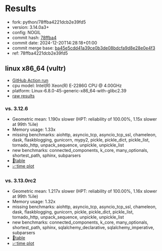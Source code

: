 # Results

- fork: python/78ffba4221dcb2e39fd5
- version: 3.14.0a3+
- config: NOGIL
- commit hash: [78ffba4](https://github.com/python/cpython/commit/78ffba4)
- commit date: 2024-12-20T14:28:18+01:00
- commit merge base: [ba45e5cdd41a39ce0b3de08bdcfa9d8e28e0e4f3](https://github.com/python/cpython/commit/ba45e5cdd41a39ce0b3de08bdcfa9d8e28e0e4f3)
- ref: 78ffba4221dcb2e39fd5

## linux x86_64 (vultr)

- [GitHub Action run](https://github.com/facebookexperimental/free-threading-benchmarking/actions/runs/12845644383)
- cpu model: Intel(R) Xeon(R) E-2286G CPU @ 4.00GHz
- platform: Linux-6.8.0-45-generic-x86_64-with-glibc2.39
- [raw results](bm-20241220-vultr-x86_64-python-78ffba4221dcb2e39fd5-3.14.0a3%2B-78ffba4.json)

### vs. 3.12.6

- Geometric mean: 1.190x slower (HPT: reliability of 100.00%, 1.15x slower at 99th %ile)
- Memory usage: 1.33x
- missing benchmarks: aiohttp, asyncio_tcp, asyncio_tcp_ssl, chameleon, dask, flaskblogging, gunicorn, mypy2, pickle, pickle_dict, pickle_list, tornado_http, unpack_sequence, unpickle, unpickle_list
- new benchmarks: connected_components, k_core, many_optionals, shortest_path, sphinx, subparsers
- [📄table](bm-20241220-vultr-x86_64-python-78ffba4221dcb2e39fd5-3.14.0a3%2B-78ffba4-vs-3.12.6.md)
- [📈time plot](bm-20241220-vultr-x86_64-python-78ffba4221dcb2e39fd5-3.14.0a3%2B-78ffba4-vs-3.12.6.svg)

### vs. 3.13.0rc2

- Geometric mean: 1.217x slower (HPT: reliability of 100.00%, 1.16x slower at 99th %ile)
- Memory usage: 1.32x
- missing benchmarks: aiohttp, asyncio_tcp, asyncio_tcp_ssl, chameleon, dask, flaskblogging, gunicorn, pickle, pickle_dict, pickle_list, tornado_http, unpack_sequence, unpickle, unpickle_list
- new benchmarks: connected_components, k_core, many_optionals, shortest_path, sphinx, sqlalchemy_declarative, sqlalchemy_imperative, subparsers
- [📄table](bm-20241220-vultr-x86_64-python-78ffba4221dcb2e39fd5-3.14.0a3%2B-78ffba4-vs-3.13.0rc2.md)
- [📈time plot](bm-20241220-vultr-x86_64-python-78ffba4221dcb2e39fd5-3.14.0a3%2B-78ffba4-vs-3.13.0rc2.svg)

